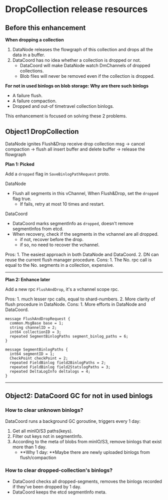 # DropCollection release resources

## Before this enhancement

**When dropping a collection**

1. DataNode releases the flowgraph of this collection and drops all the data in a buffer.
2. DataCoord has no idea whether a collection is dropped or not.
    - DataCoord will make DataNode watch DmChannels of dropped collections.
    - Blob files will never be removed even if the collection is dropped.

**For not in used binlogs on blob storage: Why are there such binlogs**
- A failure flush.
- A failure compaction.
- Dropped and out-of timetravel collection binlogs.

This enhancement is focused on solving these 2 problems.

## Object1 DropCollection

DataNode ignites Flush&Drop
    receive drop collection msg ->
    cancel compaction ->
    flush all insert buffer and delete buffer ->
    release the flowgraph

**Plan 1: Picked**

Add a `dropped` flag in `SaveBinlogPathRequest` proto.

DataNode
- Flush all segments in this vChannel, When Flush&Drop, set the `dropped` flag true.
    - If fails, retry at most 10 times and restart.

DataCoord
- DataCoord marks segmentInfo as `dropped`, doesn't remove segmentInfos from etcd.
- When recovery, check if the segments in the vchannel are all dropped.
    - if not, recover before the drop.
    - if so, no need to recover the vchannel.

Pros:
    1. The easiest approach in both DataNode and DataCoord.
    2. DN can reuse the current flush manager procedure.
Cons:
    1. The No. rpc call is equal to the No. segments in a collection, expensive.

---

**Plan 2: Enhance later**

Add a new rpc `FlushAndDrop`, it's a vchannel scope rpc.

Pros:
    1. much lesser rpc calls, equal to shard-numbers.
    2. More clarity of flush procedure in DataNode.
Cons:
    1. More efforts in DataNode and DataCoord.

```
message FlushAndDropRequest {
  common.MsgBase base = 1;
  string channelID = 2;
  int64 collectionID = 3;
  repeated SegmentBinlogPaths segment_binlog_paths = 6;
}

message SegmentBinlogPaths {
  int64 segmentID = 1;
  CheckPoint checkPoint = 2;
  repeated FieldBinlog field2BinlogPaths = 2;
  repeated FieldBinlog field2StatslogPaths = 3;
  repeated DeltaLogInfo deltalogs = 4;
}
```

---

## Object2: DataCoord GC for not in used binlogs

### How to clear unknown binlogs?
DataCoord runs a background GC goroutine, triggers every 1 day:
1. Get all minIO/S3 paths(keys).
2. Filter out keys not in segmentInfo.
3. According to the meta of blobs from minIO/S3, remove binlogs that exist more than 1 day.
    - **Why 1 day: **Maybe there are newly uploaded binlogs from flush/compaction

### How to clear dropped-collection's binlogs?
- DataCoord checks all dropped-segments, removes the binlogs recorded if they've been dropped by 1 day.
- DataCoord keeps the etcd segmentInfo meta.
